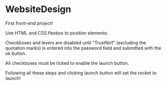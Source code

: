 # WebsiteDesign
First front-end project! 

Use HTML and CSS flexbox to position elements. 

Checkboxes and levers are disabled until "TrustNo1" (excluding the quotation marks) is entered into the password field and submitted with the ok button. 

All checkboxes must be ticked to enable the launch button. 

Following all these steps and clicking launch button will set the rocket to launch! 
